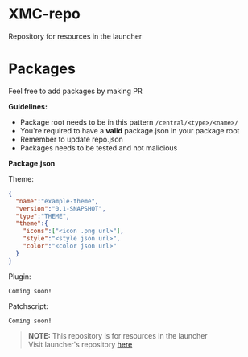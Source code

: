 # XMC-repo
Repository for resources in the launcher

# Packages
Feel free to add packages by making PR

**Guidelines:**
- Package root needs to be in this pattern `/central/<type>/<name>/`
- You're required to have a **valid** package.json in your package root
- Remember to update repo.json
- Packages needs to be tested and not malicious

**Package.json**

Theme:
```json
{
  "name":"example-theme",
  "version":"0.1-SNAPSHOT",
  "type":"THEME",
  "theme":{
    "icons":["<icon .png url>"],
    "style":"<style json url>",
    "color":"<color json url>"
  }
}

```

Plugin:
```
Coming soon!
```

Patchscript:
```
Coming soon!
```

> **NOTE:** This repository is for resources in the launcher <br />
> Visit launcher's repository [here](https://github.com/XMCLauncher/XMC)
